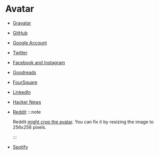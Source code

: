 # Avatar

- [Gravatar](https://en.gravatar.com/)
- [GitHub](https://github.com/settings/profile)
- [Google Account](https://myaccount.google.com/)
- [Twitter](https://twitter.com/settings/profile)
- [Facebook and Instagram](https://accountscenter.facebook.com/)
- [Goodreads](https://www.goodreads.com/user/edit)
- [FourSquare](https://foursquare.com/settings)
- [LinkedIn](https://www.linkedin.com/)
- [Hacker News](https://account.ycombinator.com/)
- [Reddit](https://www.reddit.com/settings/profile)
  :::note

  Reddit [<Icon icon="fa-brands fa-reddit" size="lg" /> might crop the avatar](https://www.reddit.com/r/help/comments/zkhub6/reddit_keeps_uncentering_my_profile_picture/). You can fix it by resizing the image to 256x256 pixels.

  :::
- [Spotify](https://open.spotify.com/)
